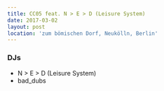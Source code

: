 ```yaml
---
title: CC05 feat. N > E > D (Leisure System)
date: 2017-03-02
layout: post
location: 'zum bömischen Dorf, Neukölln, Berlin' 
---
```


### DJs
- N > E > D (Leisure System)
- bad_dubs
